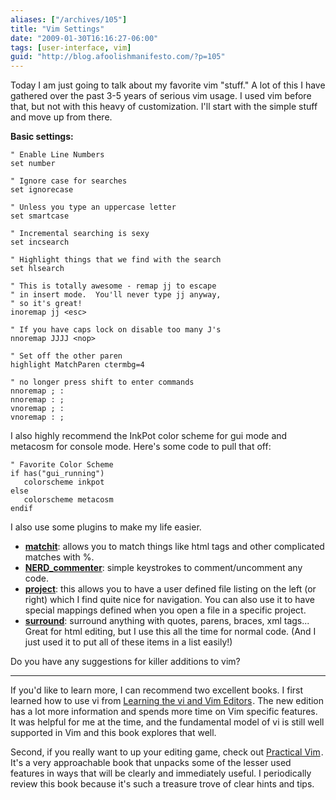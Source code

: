 ```yaml
---
aliases: ["/archives/105"]
title: "Vim Settings"
date: "2009-01-30T16:16:27-06:00"
tags: [user-interface, vim]
guid: "http://blog.afoolishmanifesto.com/?p=105"
---
```

Today I am just going to talk about my favorite vim "stuff." A lot of this I
have gathered over the past 3-5 years of serious vim usage. I used vim before
that, but not with this heavy of customization. I'll start with the simple stuff
and move up from there.

**Basic settings:**

```
" Enable Line Numbers
set number

" Ignore case for searches
set ignorecase

" Unless you type an uppercase letter
set smartcase

" Incremental searching is sexy
set incsearch

" Highlight things that we find with the search
set hlsearch

" This is totally awesome - remap jj to escape
" in insert mode.  You'll never type jj anyway,
" so it's great!
inoremap jj <esc>

" If you have caps lock on disable too many J's
nnoremap JJJJ <nop>

" Set off the other paren
highlight MatchParen ctermbg=4

" no longer press shift to enter commands
nnoremap ; :
nnoremap : ;
vnoremap ; :
vnoremap : ;

```

I also highly recommend the InkPot color scheme for gui mode and metacosm for
console mode. Here's some code to pull that off:

    " Favorite Color Scheme
    if has("gui_running")
       colorscheme inkpot
    else
       colorscheme metacosm
    endif

I also use some plugins to make my life easier.

- **[matchit](http://www.vim.org/scripts/script.php?script_id=39)**: allows you to match things like html tags and other complicated matches with %.
- **[NERD\_commenter](http://www.vim.org/scripts/script.php?script_id=1218)**: simple keystrokes to comment/uncomment any code.
- **[project](http://www.vim.org/scripts/script.php?script_id=69)**: this allows you to have a user defined file listing on the left (or right) which I find quite nice for navigation. You can also use it to have special mappings defined when you open a file in a specific project.
- **[surround](http://www.vim.org/scripts/script.php?script_id=1697)**: surround anything with quotes, parens, braces, xml tags... Great for html editing, but I use this all the time for normal code. (And I just used it to put all of these items in a list easily!)

Do you have any suggestions for killer additions to vim?

---

If you'd like to learn more, I can recommend two excellent books.  I first
learned how to use vi from
<a href="https://www.amazon.com/gp/product/059652983X/ref=as_li_tl?ie=UTF8&camp=1789&creative=9325&creativeASIN=059652983X&linkCode=as2&tag=afoolishmanif-20&linkId=1d3b90d608a023a1dcb898b903b6f6ac">Learning the vi and Vim Editors</a><img src="//ir-na.amazon-adsystem.com/e/ir?t=afoolishmanif-20&l=am2&o=1&a=059652983X" width="1" height="1" border="0" alt="" style="border:none !important; margin:0px !important;" />.
The new edition has a lot more information and spends more time on Vim specific
features.  It was helpful for me at the time, and the fundamental model of vi is
still well supported in Vim and this book explores that well.

Second, if you really want to up your editing game, check out
<a href="https://www.amazon.com/gp/product/1680501275/ref=as_li_tl?ie=UTF8&camp=1789&creative=9325&creativeASIN=1680501275&linkCode=as2&tag=afoolishmanif-20&linkId=4518880cd2a7fd1333456edcbacc26f6">Practical Vim</a><img src="//ir-na.amazon-adsystem.com/e/ir?t=afoolishmanif-20&l=am2&o=1&a=1680501275" width="1" height="1" border="0" alt="" style="border:none !important; margin:0px !important;" />.
It's a very approachable book that unpacks some of the lesser used features in
ways that will be clearly and immediately useful.  I periodically review this
book because it's such a treasure trove of clear hints and tips.
